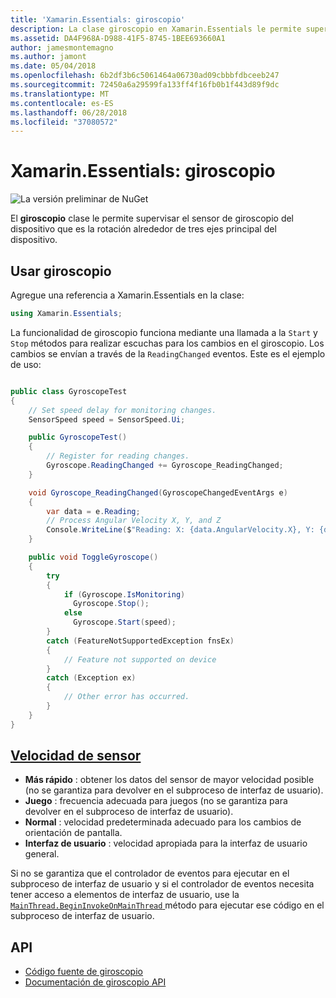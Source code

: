 ```yaml
---
title: 'Xamarin.Essentials: giroscopio'
description: La clase giroscopio en Xamarin.Essentials le permite supervisar el sensor de giroscopio del dispositivo, que mide la rotación alrededor de tres ejes principal del dispositivo.
ms.assetid: DA4F968A-D988-41F5-8745-1BEE693660A1
author: jamesmontemagno
ms.author: jamont
ms.date: 05/04/2018
ms.openlocfilehash: 6b2df3b6c5061464a06730ad09cbbbfdbceeb247
ms.sourcegitcommit: 72450a6a29599fa133ff4f16fb0b1f443d89f9dc
ms.translationtype: MT
ms.contentlocale: es-ES
ms.lasthandoff: 06/28/2018
ms.locfileid: "37080572"
---
```

# <a name="xamarinessentials-gyroscope"></a>Xamarin.Essentials: giroscopio

![La versión preliminar de NuGet](~/media/shared/pre-release.png)

El **giroscopio** clase le permite supervisar el sensor de giroscopio del dispositivo que es la rotación alrededor de tres ejes principal del dispositivo.

## <a name="using-gyroscope"></a>Usar giroscopio

Agregue una referencia a Xamarin.Essentials en la clase:

```csharp
using Xamarin.Essentials;
```

La funcionalidad de giroscopio funciona mediante una llamada a la `Start` y `Stop` métodos para realizar escuchas para los cambios en el giroscopio. Los cambios se envían a través de la `ReadingChanged` eventos. Este es el ejemplo de uso:

```csharp

public class GyroscopeTest
{
    // Set speed delay for monitoring changes.
    SensorSpeed speed = SensorSpeed.Ui;

    public GyroscopeTest()
    {
        // Register for reading changes.
        Gyroscope.ReadingChanged += Gyroscope_ReadingChanged;
    }

    void Gyroscope_ReadingChanged(GyroscopeChangedEventArgs e)
    {
        var data = e.Reading;
        // Process Angular Velocity X, Y, and Z
        Console.WriteLine($"Reading: X: {data.AngularVelocity.X}, Y: {data.AngularVelocity.Y}, Z: {data.AngularVelocity.Z}");
    }

    public void ToggleGyroscope()
    {
        try
        {
            if (Gyroscope.IsMonitoring)
              Gyroscope.Stop();
            else
              Gyroscope.Start(speed);
        }
        catch (FeatureNotSupportedException fnsEx)
        {
            // Feature not supported on device
        }
        catch (Exception ex)
        {
            // Other error has occurred.
        }
    }
}
```

## <a name="sensor-speedxrefxamarinessentialssensorspeed"></a>[Velocidad de sensor](xref:Xamarin.Essentials.SensorSpeed)

- **Más rápido** : obtener los datos del sensor de mayor velocidad posible (no se garantiza para devolver en el subproceso de interfaz de usuario).
- **Juego** : frecuencia adecuada para juegos (no se garantiza para devolver en el subproceso de interfaz de usuario).
- **Normal** : velocidad predeterminada adecuado para los cambios de orientación de pantalla.
- **Interfaz de usuario** : velocidad apropiada para la interfaz de usuario general.

Si no se garantiza que el controlador de eventos para ejecutar en el subproceso de interfaz de usuario y si el controlador de eventos necesita tener acceso a elementos de interfaz de usuario, use la [ `MainThread.BeginInvokeOnMainThread` ](main-thread.md) método para ejecutar ese código en el subproceso de interfaz de usuario.

## <a name="api"></a>API

- [Código fuente de giroscopio](https://github.com/xamarin/Essentials/tree/master/Xamarin.Essentials/Gyroscope)
- [Documentación de giroscopio API](xref:Xamarin.Essentials.Gyroscope)
